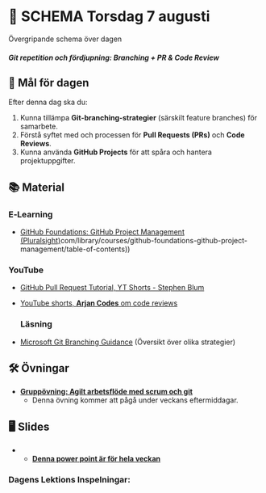 # 📅 SCHEMA Torsdag 7 augusti

Övergripande schema över dagen

##### Git repetition och fördjupning: Branching + PR &amp; Code Review

## 🎯 Mål för dagen

Efter denna dag ska du:
1.  Kunna tillämpa **Git-branching-strategier** (särskilt feature branches) för samarbete.
2.  Förstå syftet med och processen för **Pull Requests (PRs)** och **Code Reviews**.
3.  Kunna använda **GitHub Projects** för att spåra och hantera projektuppgifter.

## 📚 Material

### E‑Learning
* [GitHub Foundations: GitHub Project Management (Pluralsight)](https://app.pluralsight.com/library/courses/github-foundations-github-project-management/table-of-contents)com/library/courses/github-foundations-github-project-management/table-of-contents)) 

### YouTube
* [GitHub Pull Request Tutorial, YT Shorts - Stephen Blum](https://youtu.be/PzVuI2F4v8U?si=z00YeKn9y1GJYTIw)
* [YouTube shorts, **Arjan Codes** om code reviews](https://youtube.com/shorts/ERhsRclHva8?si=wWx1jP5R96hPU83k)

  ### Läsning
* [Microsoft Git Branching Guidance](https://learn.microsoft.com/en-us/azure/devops/repos/git/git-branching-guidance?view=azure-devops) (Översikt över olika strategier)

## 🛠️ Övningar
* [**Gruppövning: Agilt arbetsflöde med scrum och git**](https://github.com/Lexicon-frontend-2025/agila-metoder_gruppuppgift/blob/main/README.md)
  * Denna övning kommer att pågå under veckans eftermiddagar.

## 🖥️ Slides
* * [**Denna power point är för hela veckan**](https://docs.google.com/presentation/d/1saJDfsGqTOppkWu8JhHIVymtMRJIqlWXgAGR6BVuo_U/edit?usp=sharing)


### Dagens Lektions Inspelningar:

